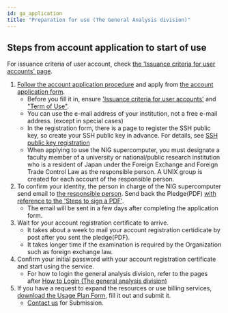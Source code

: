 ```yaml
---
id: ga_application
title: "Preparation for use (The General Analysis division)"
---
```



## Steps from  account application to start of use

For issuance criteria of user account, check [the 'Issuance criteria for user accounts' page](/application/terms_and_policies/user_account_issurance_criteria).

1. [Follow the account application procedure](/application/registration) and apply from [the account application form](/blog/2024-10-25-account_system_maintenance)<!-- (https://sc-account.ddbj.nig.ac.jp/en/application/registration) -->.
    - Before you fill it in, ensure ['Issuance criteria for user accounts'](/application/terms_and_policies/user_account_issurance_criteria) and ["Term of Use"](/application/terms_and_policies/terms_of_use_2025).
    - You can use the e-mail address of your institution, not a free e-mail address. (except in special cases)
    - In the registration form, there is a page to register the SSH public key, so create your SSH public key in advance. For details, see [SSH public key registration](/application/ssh_keys)
    - When applying to use the NIG supercomputer, you must designate a faculty member of a university or national/public research institution who is a resident of Japan under the Foreign Exchange and Foreign Trade Control Law as the responsible person. A UNIX group is created for each account of the responsible person.
2. To confirm your identity, the person in charge of the NIG supercomputer send email to [the responsible person](/application/terms_and_policies/user_account_issurance_criteria/#the-responsible-persons-responsibilities). Send back the Pledge(PDF) [with reference to the 'Steps to sign a PDF'](/application/agreement_signing).
    - The email will be sent in a few days after completing the application form.
3. Wait for your account registration certificate to arrive.
    - It takes about a week to mail your account registration certidicate by post after you sent the pledge(PDF).
    - It takes longer time if the examination is required by the Organization such as foreign exchange law.
4. Confirm your initial password with your account registration certificate and start using the service.
    - For how to login the general analysis division, refer to the pages after [How to Login (The general analysis division)](/guides/using_general_analysis_division/ga_login)
5. If you have a request to expand the resources or use billing services, [download the Usage Plan Form](/application/resource_extension), fill it out and submit it.
    - [Contact us](/application/reference/) for Submission.

